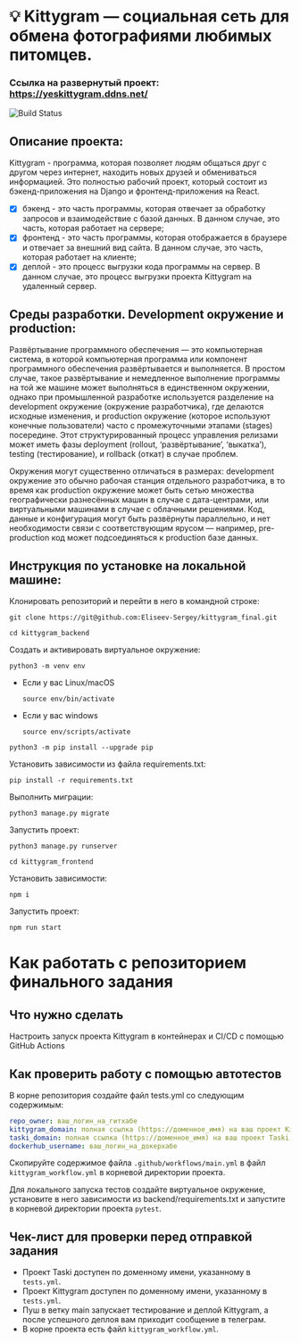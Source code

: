 # 💡 Kittygram — социальная сеть для обмена фотографиями любимых питомцев. 

### Ссылка на развернутый проект: https://yeskittygram.ddns.net/
![Build Status](https://github.com/Eliseev-Sergey/kittygram_final/actions/workflows/main.yml/badge.svg)
## Описание проекта:
Kittygram - программа, которая позволяет людям общаться друг с другом через интернет, находить новых друзей и обмениваться информацией. Это полностью рабочий проект, который состоит из бэкенд-приложения на Django и фронтенд-приложения на React.
- [x] бэкенд - это часть программы, которая отвечает за обработку запросов и взаимодействие с базой данных. В данном случае, это часть, которая работает на сервере;
- [x] фронтенд - это часть программы, которая отображается в браузере и отвечает за внешний вид сайта. В данном случае, это часть, которая работает на клиенте;
- [x] деплой - это процесс выгрузки кода программы на сервер. В данном случае, это процесс выгрузки проекта Kittygram на удаленный сервер.

## Среды разработки. Development окружение и production:
Развёртывание программного обеспечения — это компьютерная система, в которой компьютерная программа или компонент программного обеспечения развёртывается и выполняется. В простом случае, такое развёртывание и немедленное выполнение программы на той же машине может выполняться в единственном окружении, однако при промышленной разработке используется разделение на development окружение (окружение разработчика), где делаются исходные изменения, и production окружение (которое используют конечные пользователи) часто с промежуточными этапами (stages) посередине. Этот структурированный процесс управления релизами может иметь фазы deployment (rollout, ‘развёртывание’, ‘выкатка’), testing (тестирование), и rollback (откат) в случае проблем.

Окружения могут существенно отличаться в размерах: development окружение это обычно рабочая станция отдельного разработчика, в то время как production окружение может быть сетью множества географически разнесённых машин в случае с дата-центрами, или виртуальными машинами в случае с облачными решениями. Код, данные и конфигурация могут быть развёрнуты параллельно, и нет необходимости связи с соответствующим ярусом — например, pre-production код может подсоединяться к production базе данных.

## Инструкция по установке на локальной машине:

Клонировать репозиторий и перейти в него в командной строке:
```
git clone https://git@github.com:Eliseev-Sergey/kittygram_final.git
```
```
cd kittygram_backend
```
Cоздать и активировать виртуальное окружение:
```
python3 -m venv env
```

* Если у вас Linux/macOS
    ```
    source env/bin/activate
    ```
* Если у вас windows
    ```
    source env/scripts/activate
    ```
```
python3 -m pip install --upgrade pip
```
Установить зависимости из файла requirements.txt:
```
pip install -r requirements.txt
```
Выполнить миграции:
```
python3 manage.py migrate
```
Запустить проект:
```
python3 manage.py runserver
```
```
cd kittygram_frontend
```
Установить зависимости:
```
npm i
```
Запустить проект:
```
npm run start
```

#  Как работать с репозиторием финального задания

## Что нужно сделать

Настроить запуск проекта Kittygram в контейнерах и CI/CD с помощью GitHub Actions

## Как проверить работу с помощью автотестов

В корне репозитория создайте файл tests.yml со следующим содержимым:
```yaml
repo_owner: ваш_логин_на_гитхабе
kittygram_domain: полная ссылка (https://доменное_имя) на ваш проект Kittygram
taski_domain: полная ссылка (https://доменное_имя) на ваш проект Taski
dockerhub_username: ваш_логин_на_докерхабе
```

Скопируйте содержимое файла `.github/workflows/main.yml` в файл `kittygram_workflow.yml` в корневой директории проекта.

Для локального запуска тестов создайте виртуальное окружение, установите в него зависимости из backend/requirements.txt и запустите в корневой директории проекта `pytest`.

## Чек-лист для проверки перед отправкой задания

- Проект Taski доступен по доменному имени, указанному в `tests.yml`.
- Проект Kittygram доступен по доменному имени, указанному в `tests.yml`.
- Пуш в ветку main запускает тестирование и деплой Kittygram, а после успешного деплоя вам приходит сообщение в телеграм.
- В корне проекта есть файл `kittygram_workflow.yml`.

